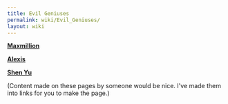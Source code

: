 ```yaml
---
title: Evil Geniuses
permalink: wiki/Evil_Geniuses/
layout: wiki
---
```


**[Maxmillion](http://wiki.n1nj4.com/index.php?title=Maxmillion&action=edit)**

**[Alexis](http://wiki.n1nj4.com/index.php?title=Alexis&action=edit)**

**[Shen Yu](http://wiki.n1nj4.com/index.php?title=Shen_Yu&action=edit)**

(Content made on these pages by someone would be nice. I've made them
into links for you to make the page.)

